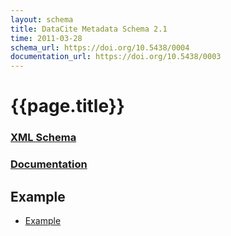```yaml
---
layout: schema
title: DataCite Metadata Schema 2.1
time: 2011-03-28
schema_url: https://doi.org/10.5438/0004
documentation_url: https://doi.org/10.5438/0003
---
```


# {{page.title}}

### [XML Schema](metadata.xsd)

### [Documentation](doc/DataCite-MetadataKernel_v2.1.pdf)

## Example

* [Example](example/datacite-metadata-sample-v2.1.xml)
